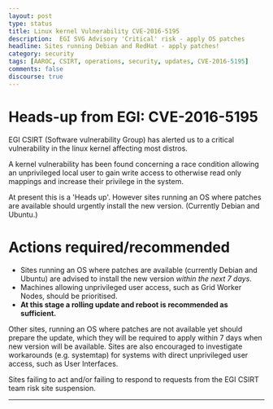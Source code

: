 ```yaml
---
layout: post
type: status
title: Linux kernel Vulnerability CVE-2016-5195
description:  EGI SVG Advisory 'Critical' risk - apply OS patches
headline: Sites running Debian and RedHat - apply patches!
category: security
tags: [AAROC, CSIRT, operations, security, updates, CVE-2016-5195]
comments: false
discourse: true
---
```

# Heads-up from EGI: CVE-2016-5195

EGI CSIRT (Software vulnerability Group) has alerted us to a critical vulnerability in the linux kernel affecting most distros.

A kernel vulnerability has been found concerning a race condition allowing an unprivileged local user to gain write access to otherwise read only mappings and increase their privilege in the system.

At present this is a 'Heads up'.  However sites running an OS where patches are available should urgently install the new version. (Currently Debian and Ubuntu.)

Actions required/recommended
============================

  - Sites running an OS where patches are available (currently Debian and Ubuntu) are advised to install the new version *within the next 7 days*.
  - Machines allowing unprivileged user access, such as Grid Worker Nodes, should be prioritised.
  - **At this stage a rolling update and reboot is recommended as sufficient.**

Other sites, running an OS where patches are not available yet should prepare the update, which they will be required to apply within 7 days when new version will be available. Sites are also encouraged to investigate workarounds (e.g. systemtap) for systems with direct unprivileged user access, such as User Interfaces.

Sites failing to act and/or failing to respond to requests from the EGI CSIRT team risk site suspension.

-----
